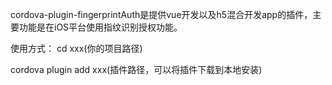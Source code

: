 cordova-plugin-fingerprintAuth是提供vue开发以及h5混合开发app的插件，主要功能是在iOS平台使用指纹识别授权功能。

使用方式：
cd xxx(你的项目路径)

cordova plugin add xxx(插件路径，可以将插件下载到本地安装)

<html>
<script type="text/javascript" charset="utf-8" src="cordova.js"></script>
<script type="text/javascript" charset="utf-8">

function fingerprintAuthSdkPlugin() {
fingerprintAuth.isAvailable(success,error);
}
function success(msg){
alert(msg);
}
function error(msg){
alert(msg);
}
</script>
</html>
